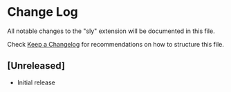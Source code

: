 # Change Log

All notable changes to the "sly" extension will be documented in this file.

Check [Keep a Changelog](http://keepachangelog.com/) for recommendations on how to structure this file.

## [Unreleased]

- Initial release